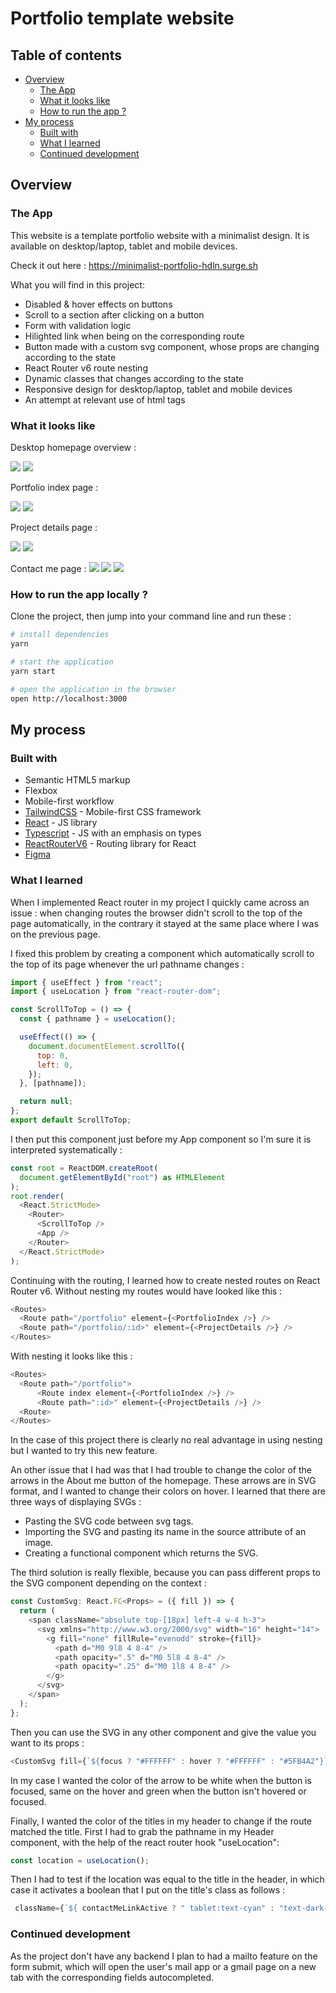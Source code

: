 # Portfolio template website

## Table of contents

- [Overview](#overview)
  - [The App](#the-app)
  - [What it looks like](#what-it-looks-like)
  - [How to run the app ?](#how-to-run-the-app)
- [My process](#my-process)
  - [Built with](#built-with)
  - [What I learned](#what-i-learned)
  - [Continued development](#continued-development)

## Overview

### The App

This website is a template portfolio website with a minimalist design. It is available on desktop/laptop, tablet and mobile devices.

Check it out here : https://minimalist-portfolio-hdln.surge.sh

What you will find in this project:

- Disabled & hover effects on buttons
- Scroll to a section after clicking on a button
- Form with validation logic
- Hilighted link when being on the corresponding route
- Button made with a custom svg component, whose props are changing according to the state
- React Router v6 route nesting
- Dynamic classes that changes according to the state
- Responsive design for desktop/laptop, tablet and mobile devices
- An attempt at relevant use of html tags

### What it looks like

Desktop homepage overview :

![](./src/assets/screenshots/desktop-homepage-1.png)
![](./src/assets/screenshots/desktop-homepage-2.png)

Portfolio index page :

![](./src/assets/screenshots/desktop-portfolio-1.png)
![](./src/assets/screenshots/desktop-portfolio-2.png)

Project details page :

![](./src/assets/screenshots/desktop-detail-1.png)
![](./src/assets/screenshots/desktop-detail-2.png)

Contact me page :
![](./src/assets/screenshots/desktop-contact.png)
![](./src/assets/screenshots/desktop-contact-2.png)
![](./src/assets/screenshots/desktop-contact-3.png)

### How to run the app locally ?

Clone the project, then jump into your command line and run these :

```bash
# install dependencies
yarn

# start the application
yarn start

# open the application in the browser
open http://localhost:3000
```

## My process

### Built with

- Semantic HTML5 markup
- Flexbox
- Mobile-first workflow
- [TailwindCSS](https://tailwindcss.com/) - Mobile-first CSS framework
- [React](https://reactjs.org/) - JS library
- [Typescript](https://www.typescriptlang.org/) - JS with an emphasis on types
- [ReactRouterV6](https://reactrouter.com/en/v6.3.0) - Routing library for React
- [Figma](https://www.figma.com/)

### What I learned

When I implemented React router in my project I quickly came across an issue : when changing routes the browser didn't scroll to the top of the page automatically, in the contrary it stayed at the same place where I was on the previous page.

I fixed this problem by creating a component which automatically scroll to the top of its page whenever the url pathname changes :

```js
import { useEffect } from "react";
import { useLocation } from "react-router-dom";

const ScrollToTop = () => {
  const { pathname } = useLocation();

  useEffect(() => {
    document.documentElement.scrollTo({
      top: 0,
      left: 0,
    });
  }, [pathname]);

  return null;
};
export default ScrollToTop;
```

I then put this component just before my App component so I'm sure it is interpreted systematically :

```js
const root = ReactDOM.createRoot(
  document.getElementById("root") as HTMLElement
);
root.render(
  <React.StrictMode>
    <Router>
      <ScrollToTop />
      <App />
    </Router>
  </React.StrictMode>
);
```

Continuing with the routing, I learned how to create nested routes on React Router v6.
Without nesting my routes would have looked like this :

```js
<Routes>
  <Route path="/portfolio" element={<PortfolioIndex />} />
  <Route path="/portfolio/:id>" element={<ProjectDetails />} />
</Routes>
```

With nesting it looks like this :

```js
<Routes>
  <Route path="/portfolio">
      <Route index element={<PortfolioIndex />} />
      <Route path=":id>" element={<ProjectDetails />} />
  <Route>
</Routes>
```

In the case of this project there is clearly no real advantage in using nesting but I wanted to try this new feature.

An other issue that I had was that I had trouble to change the color of the arrows in the About me button of the homepage. These arrows are in SVG format, and I wanted to change their colors on hover. I learned that there are three ways of displaying SVGs :

- Pasting the SVG code between svg tags.
- Importing the SVG and pasting its name in the source attribute of an image.
- Creating a functional component which returns the SVG.

The third solution is really flexible, because you can pass different props to the SVG component depending on the context :

```js
const CustomSvg: React.FC<Props> = ({ fill }) => {
  return (
    <span className="absolute top-[18px] left-4 w-4 h-3">
      <svg xmlns="http://www.w3.org/2000/svg" width="16" height="14">
        <g fill="none" fillRule="evenodd" stroke={fill}>
          <path d="M0 9l8 4 8-4" />
          <path opacity=".5" d="M0 5l8 4 8-4" />
          <path opacity=".25" d="M0 1l8 4 8-4" />
        </g>
      </svg>
    </span>
  );
};
```

Then you can use the SVG in any other component and give the value you want to its props :

```js
<CustomSvg fill={`${focus ? "#FFFFFF" : hover ? "#FFFFFF" : "#5FB4A2"}`} />
```

In my case I wanted the color of the arrow to be white when the button is focused, same on the hover and green when the button isn't hovered or focused.

Finally, I wanted the color of the titles in my header to change if the route matched the title.
First I had to grab the pathname in my Header component, with the help of the react router hook "useLocation":

```js
const location = useLocation();
```

Then I had to test if the location was equal to the title in the header, in which case it activates a boolean that I put on the title's class as follows :

```js
 className={`${ contactMeLinkActive ? " tablet:text-cyan" : "text-dark-blue" }`}
```

### Continued development

As the project don't have any backend I plan to had a mailto feature on the form submit, which will open the user's mail app or a gmail page on a new tab with the corresponding fields autocompleted.
